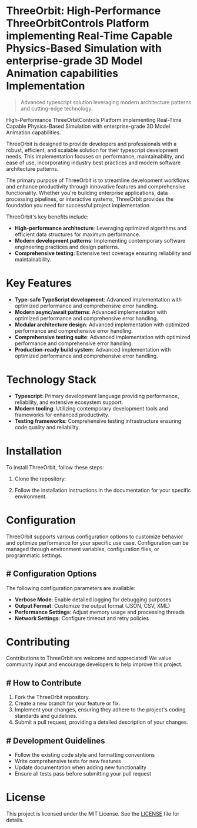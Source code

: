 <!-- fallback_ThreeOrbit_20251002001024_57625 -->

# ThreeOrbit: High-Performance ThreeOrbitControls Platform implementing Real-Time Capable Physics-Based Simulation with enterprise-grade 3D Model Animation capabilities Implementation
> Advanced typescript solution leveraging modern architecture patterns and cutting-edge technology.

High-Performance ThreeOrbitControls Platform implementing Real-Time Capable Physics-Based Simulation with enterprise-grade 3D Model Animation capabilities.

ThreeOrbit is designed to provide developers and professionals with a robust, efficient, and scalable solution for their typescript development needs. This implementation focuses on performance, maintainability, and ease of use, incorporating industry best practices and modern software architecture patterns.

The primary purpose of ThreeOrbit is to streamline development workflows and enhance productivity through innovative features and comprehensive functionality. Whether you're building enterprise applications, data processing pipelines, or interactive systems, ThreeOrbit provides the foundation you need for successful project implementation.

ThreeOrbit's key benefits include:

* **High-performance architecture**: Leveraging optimized algorithms and efficient data structures for maximum performance.
* **Modern development patterns**: Implementing contemporary software engineering practices and design patterns.
* **Comprehensive testing**: Extensive test coverage ensuring reliability and maintainability.

# Key Features

* **Type-safe TypeScript development**: Advanced implementation with optimized performance and comprehensive error handling.
* **Modern async/await patterns**: Advanced implementation with optimized performance and comprehensive error handling.
* **Modular architecture design**: Advanced implementation with optimized performance and comprehensive error handling.
* **Comprehensive testing suite**: Advanced implementation with optimized performance and comprehensive error handling.
* **Production-ready build system**: Advanced implementation with optimized performance and comprehensive error handling.

# Technology Stack

* **Typescript**: Primary development language providing performance, reliability, and extensive ecosystem support.
* **Modern tooling**: Utilizing contemporary development tools and frameworks for enhanced productivity.
* **Testing frameworks**: Comprehensive testing infrastructure ensuring code quality and reliability.

# Installation

To install ThreeOrbit, follow these steps:

1. Clone the repository:


2. Follow the installation instructions in the documentation for your specific environment.

# Configuration

ThreeOrbit supports various configuration options to customize behavior and optimize performance for your specific use case. Configuration can be managed through environment variables, configuration files, or programmatic settings.

## # Configuration Options

The following configuration parameters are available:

* **Verbose Mode**: Enable detailed logging for debugging purposes
* **Output Format**: Customize the output format (JSON, CSV, XML)
* **Performance Settings**: Adjust memory usage and processing threads
* **Network Settings**: Configure timeout and retry policies

# Contributing

Contributions to ThreeOrbit are welcome and appreciated! We value community input and encourage developers to help improve this project.

## # How to Contribute

1. Fork the ThreeOrbit repository.
2. Create a new branch for your feature or fix.
3. Implement your changes, ensuring they adhere to the project's coding standards and guidelines.
4. Submit a pull request, providing a detailed description of your changes.

## # Development Guidelines

* Follow the existing code style and formatting conventions
* Write comprehensive tests for new features
* Update documentation when adding new functionality
* Ensure all tests pass before submitting your pull request

# License

This project is licensed under the MIT License. See the [LICENSE](https://github.com/Willysc10/ThreeOrbit/blob/main/LICENSE) file for details.
